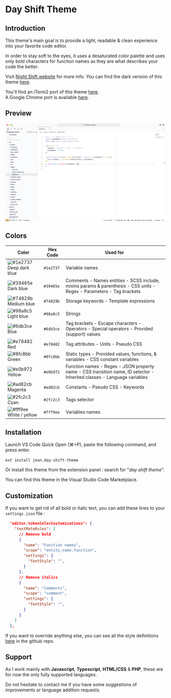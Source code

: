 # Day Shift Theme

## Introduction

This theme's main goal is to provide a light, readable & clean experience into your favorite code editor.

In order to stay soft to the eyes, it uses a desaturated color palette and uses only bold characters for function names as they are what describes your code the better.

Visit [Night Shift website](https://jean-tinland.github.io/night-shift-demo/) for more info. You can find the dark version of this theme [here](https://marketplace.visualstudio.com/items?itemName=jean.desaturated).

You'll find an iTerm2 port of this theme [here](https://github.com/Jean-Tinland/iTerm2-theme-desaturated).\
A Google Chrome port is available [here](https://github.com/Jean-Tinland/chrome-theme-desaturated).

## Preview

![.tsx preview](./assets/preview.png)

## Colors

| Color                                                                   | Hex Code  | Used for                                                                                                                |
| ----------------------------------------------------------------------- | --------- | ----------------------------------------------------------------------------------------------------------------------- |
| ![#1e2737](https://placehold.co/15/1e2737/000000?text=.) Deep dark blue | `#1e2737` | Variable names                                                                                                          |
| ![#39465e](https://placehold.co/15/39465e/000000?text=.) Dark blue      | `#39465e` | Comments - Names entities - SCSS include, mixins params & parenthesis - CSS units - Regex - Parameters - Tag brackets   |
| ![#74829b](https://placehold.co/15/74829b/000000?text=.) Medium blue    | `#74829b` | Storage keywords - Template expressions                                                                                 |
| ![#98a8c5](https://placehold.co/15/98a8c5/000000?text=.) Light blue     | `#98a8c5` | Strings                                                                                                                 |
| ![#6db3ce](https://placehold.co/15/6db3ce/000000?text=.) Blue           | `#6db3ce` | Tag brackets - Escape characters - Operators - Special operators - Provided (support) values                            |
| ![#e78482](https://placehold.co/15/e78482/000000?text=.) Red            | `#e78482` | Tag attributes - Units - Pseudo CSS                                                                                     |
| ![#8fc8bb](https://placehold.co/15/8fc8bb/000000?text=.) Green          | `#8fc8bb` | Static types - Provided values, functions, & variables - CSS constant variables                                         |
| ![#e0b972](https://placehold.co/15/e0b972/000000?text=.) Yellow         | `#e0b972` | Function names - Regex - JSON property name - CSS transition name, ID selector - Inherited classes - Language variables |
| ![#ad82cb](https://placehold.co/15/ad82cb/000000?text=.) Magenta        | `#ad82cb` | Constants - Pseudo CSS - Keywords                                                                                       |
| ![#2fc2c3](https://placehold.co/15/2fc2c3/000000?text=.) Cyan           | `#2fc2c3` | Tags selector                                                                                                           |
| ![#fff9ee](https://placehold.co/15/fff9ee/000000?text=.) White / yellow | `#fff9ee` | Variables names                                                                                                         |

## Installation

Launch VS Code Quick Open (⌘+P), paste the following command, and press enter.

`ext install jean.day-shift-theme`

Or install this theme from the extension panel : search for "_day shift theme_".

You can find this theme in the Visual Studio Code Marketplace.

## Customization

If you want to get rid of all bold or italic text, you can add these lines to your `settings.json` file :

```json
  "editor.tokenColorCustomizations": {
    "textMateRules": [
      // Remove bold
      {
        "name": "Function names",
        "scope": "entity.name.function",
        "settings": {
          "fontStyle": "",
        }
      },
      // Remove italics
      {
        "name": "Comments",
        "scope": "comment",
        "settings": {
          "fontStyle": "",
        }
      }
    ]
  },
```

If you want to override anything else, you can see all the style definitions [here](https://github.com/Jean-Tinland/vscode-theme-day-shift/blob/main/themes/color-theme.json#L101) in the github repo.

## Support

As I work mainly with **Javascript**, **Typescript**, **HTML/CSS** & **PHP**, these are for now the only fully supported languages.

Do not hesitate to contact me if you have some suggestions of improvements or language addition requests.
